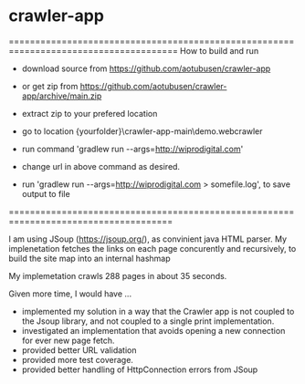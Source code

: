 # crawler-app


======================================================================================
How to build and run
- download source from https://github.com/aotubusen/crawler-app
- or get zip from https://github.com/aotubusen/crawler-app/archive/main.zip
- extract zip to your prefered location
- go to location {yourfolder}\crawler-app-main\demo.webcrawler
- run command 'gradlew run --args=http://wiprodigital.com'
- change url in above command as desired.

- run 'gradlew run --args=http://wiprodigital.com > somefile.log', to save output to file

=====================================================================================


I am using JSoup (https://jsoup.org/), as convinient java HTML parser.
My implenetation fetches the links on each page concurently and recursively, to build the site map into an internal hashmap 

My implemetation crawls 288 pages in about 35 seconds.

Given more time, I would have ...
- implemented my solution in a way that the Crawler app is not coupled to the Jsoup library, and not coupled to a single print implementation.
- investigated an implementation that avoids opening a new connection for ever new page fetch.
- provided better URL validation
- provided more test coverage.
- provided better handling of HttpConnection errors from JSoup
